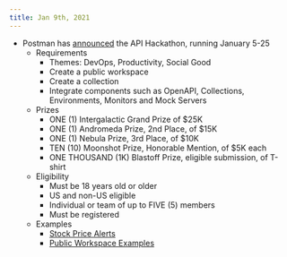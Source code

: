```yaml
---
title: Jan 9th, 2021
---
```


- Postman has [announced](https://www.postman.com/postman-galaxy/postman-api-hack) the API Hackathon, running January 5-25
	- Requirements
		- Themes: DevOps, Productivity, Social Good
		- Create a public workspace
		- Create a collection
		- Integrate components such as OpenAPI, Collections, Environments, Monitors and Mock Servers
	- Prizes
		- ONE (1) Intergalactic Grand Prize of $25K
		- ONE (1) Andromeda Prize, 2nd Place, of $15K
		- ONE (1) Nebula Prize, 3rd Place, of $10K
		- TEN (10) Moonshot Prize, Honorable Mention, of $5K each
		- ONE THOUSAND (1K) Blastoff Prize, eligible submission, of T-shirt
	- Eligibility
		- Must be 18 years old or older
		- US and non-US eligible
		- Individual or team of up to FIVE (5) members
		- Must be registered
	- Examples
		- [Stock Price Alerts](https://www.postman.com/postman/workspace/published-postman-templates/collection/13687875-ba9a7906-9d62-490e-bd1d-cc6efbe66498?ctx=documentation)
		- [Public Workspace Examples](https://postman-hack.devpost.com/details/inspiration)